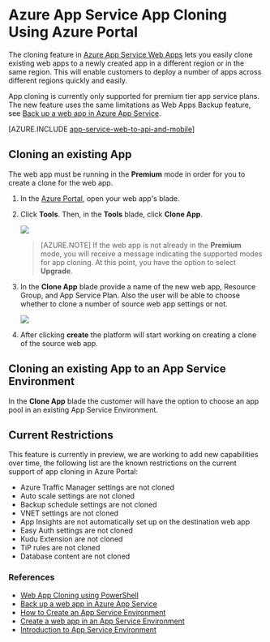 <properties
    pageTitle="Web App Cloning using Azure Portal"
    description="Learn how to clone your Web Apps to new Web Apps using Azure Portal."
    services="app-service\web"
    documentationcenter=""
    author="ahmedelnably"
    manager="stefsch"
    editor="" />
<tags
    ms.assetid="20b0ae4e-67e8-4bae-9d74-8a24dc445cce"
    ms.service="app-service-web"
    ms.workload="web"
    ms.tgt_pltfrm="na"
    ms.devlang="na"
    ms.topic="article"
    ms.date="03/08/2016"
    wacn.date=""
    ms.author="ahmedelnably" />

# Azure App Service App Cloning Using Azure Portal
The cloning feature in [Azure App Service Web Apps](/documentation/articles/app-service-changes-existing-services/) lets you easily clone existing web apps to a newly created app in a different region or in the same region. This will enable customers to deploy a number of apps across different regions quickly and easily.

App cloning is currently only supported for premium tier app service plans. The new feature uses the same limitations as Web Apps Backup feature, see [Back up a web app in Azure App Service](/documentation/articles/web-sites-backup/).

[AZURE.INCLUDE [app-service-web-to-api-and-mobile](../../includes/app-service-web-to-api-and-mobile.md)]

## Cloning an existing App
The web app must be running in the **Premium** mode in order for you to create a clone for the web app.

1. In the [Azure Portal](https://portal.azure.cn/), open your web app's blade.
2. Click **Tools**. Then, in the **Tools** blade, click **Clone App**.
   
    ![][1]
   
   > [AZURE.NOTE]
   > If the web app is not already in the **Premium** mode, you will receive a message indicating the supported modes for app cloning. At this point, you have the option to select **Upgrade**.
   > 
   > 
3. In the **Clone App** blade provide a name of the new web app, Resource Group, and App Service Plan. Also the user will be able to choose whether to clone a number of source web app settings or not.
   
    ![][2]
4. After clicking **create** the platform will start working on creating a clone of the source web app.

## Cloning an existing App to an App Service Environment
In the **Clone App** blade the customer will have the option to choose an app pool in an existing App Service Environment.

## Current Restrictions
This feature is currently in preview, we are working to add new capabilities over time, the following list are the known restrictions on the current support of app cloning in Azure Portal:

* Azure Traffic Manager settings are not cloned
* Auto scale settings are not cloned
* Backup schedule settings are not cloned
* VNET settings are not cloned
* App Insights are not automatically set up on the destination web app
* Easy Auth settings are not cloned
* Kudu Extension are not cloned
* TiP rules are not cloned
* Database content are not cloned

### References
* [Web App Cloning using PowerShell](/documentation/articles/app-service-web-app-cloning/)
* [Back up a web app in Azure App Service](/documentation/articles/web-sites-backup/)
* [How to Create an App Service Environment](/documentation/articles/app-service-web-how-to-create-an-app-service-environment/)
* [Create a web app in an App Service Environment](/documentation/articles/app-service-web-how-to-create-a-web-app-in-an-ase/)
* [Introduction to App Service Environment](/documentation/articles/app-service-app-service-environment-intro/)

<!--Image references-->
[1]: ./media/app-service-web-app-cloning-portal/CloningBlade.png
[2]: ./media/app-service-web-app-cloning-portal/CloneSettings.png
